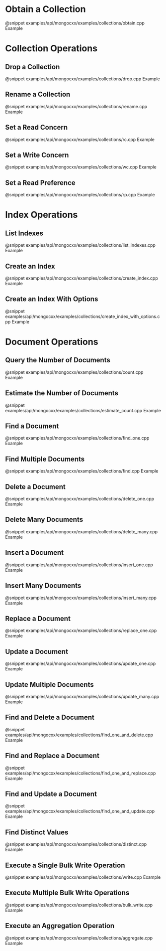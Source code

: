 # Obtain a Collection

@snippet examples/api/mongocxx/examples/collections/obtain.cpp Example

# Collection Operations

## Drop a Collection

@snippet examples/api/mongocxx/examples/collections/drop.cpp Example

## Rename a Collection

@snippet examples/api/mongocxx/examples/collections/rename.cpp Example

## Set a Read Concern

@snippet examples/api/mongocxx/examples/collections/rc.cpp Example

## Set a Write Concern

@snippet examples/api/mongocxx/examples/collections/wc.cpp Example

## Set a Read Preference

@snippet examples/api/mongocxx/examples/collections/rp.cpp Example

# Index Operations

## List Indexes

@snippet examples/api/mongocxx/examples/collections/list_indexes.cpp Example

## Create an Index

@snippet examples/api/mongocxx/examples/collections/create_index.cpp Example

## Create an Index With Options

@snippet examples/api/mongocxx/examples/collections/create_index_with_options.cpp Example

# Document Operations

## Query the Number of Documents

@snippet examples/api/mongocxx/examples/collections/count.cpp Example

## Estimate the Number of Documents

@snippet examples/api/mongocxx/examples/collections/estimate_count.cpp Example

## Find a Document

@snippet examples/api/mongocxx/examples/collections/find_one.cpp Example

## Find Multiple Documents

@snippet examples/api/mongocxx/examples/collections/find.cpp Example

## Delete a Document

@snippet examples/api/mongocxx/examples/collections/delete_one.cpp Example

## Delete Many Documents

@snippet examples/api/mongocxx/examples/collections/delete_many.cpp Example

## Insert a Document

@snippet examples/api/mongocxx/examples/collections/insert_one.cpp Example

## Insert Many Documents

@snippet examples/api/mongocxx/examples/collections/insert_many.cpp Example

## Replace a Document

@snippet examples/api/mongocxx/examples/collections/replace_one.cpp Example

## Update a Document

@snippet examples/api/mongocxx/examples/collections/update_one.cpp Example

## Update Multiple Documents

@snippet examples/api/mongocxx/examples/collections/update_many.cpp Example

## Find and Delete a Document

@snippet examples/api/mongocxx/examples/collections/find_one_and_delete.cpp Example

## Find and Replace a Document

@snippet examples/api/mongocxx/examples/collections/find_one_and_replace.cpp Example

## Find and Update a Document

@snippet examples/api/mongocxx/examples/collections/find_one_and_update.cpp Example

## Find Distinct Values

@snippet examples/api/mongocxx/examples/collections/distinct.cpp Example

## Execute a Single Bulk Write Operation

@snippet examples/api/mongocxx/examples/collections/write.cpp Example

## Execute Multiple Bulk Write Operations

@snippet examples/api/mongocxx/examples/collections/bulk_write.cpp Example

## Execute an Aggregation Operation

@snippet examples/api/mongocxx/examples/collections/aggregate.cpp Example
